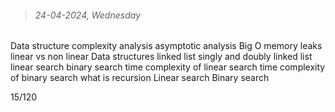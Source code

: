 > ###### 24-04-2024, Wednesday

Data structure
complexity analysis
asymptotic analysis
Big O
memory leaks
linear vs non linear Data structures
linked list 
singly and doubly linked list
linear search
binary search
time complexity of linear search
time complexity of binary search
what is recursion
Linear search
Binary search

15/120

